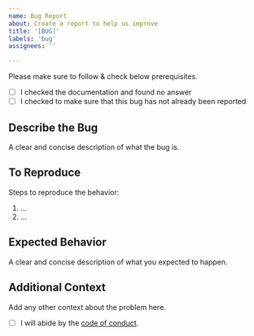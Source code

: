 ```yaml
---
name: Bug Report
about: Create a report to help us improve
title: '[BUG]'
labels: 'bug'
assignees: ''

---
```


Please make sure to follow & check below prerequisites.

- [ ] I checked the documentation and found no answer
- [ ] I checked to make sure that this bug has not already been reported

## Describe the Bug
A clear and concise description of what the bug is.

## To Reproduce
Steps to reproduce the behavior:
1. ...
2. ...

## Expected Behavior
A clear and concise description of what you expected to happen.

## Additional Context
Add any other context about the problem here.

- [ ] I will abide by the [code of conduct](https://github.com/bhavik2936/dot-files/blob/main/.github/CODE_OF_CONDUCT.md).
